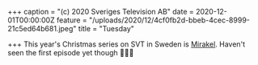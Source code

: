 +++
caption = "(c) 2020 Sveriges Television AB"
date = 2020-12-01T00:00:00Z
feature = "/uploads/2020/12/4cf0fb2d-bbeb-4cec-8999-21c5ed64b681.jpeg"
title = "Tuesday"

+++
This year's Christmas series on SVT in Sweden is [Mirakel](https://www.svtplay.se/julkalendern-mirakel). Haven't seen the first episode yet though 🎄🎅🏻